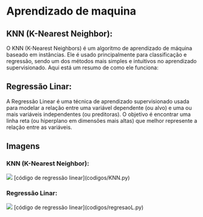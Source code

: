 # Aprendizado de maquina

## KNN (K-Nearest Neighbor):

O KNN (K-Nearest Neighbors) é um algoritmo de aprendizado de máquina baseado em instâncias. Ele é usado principalmente para classificação e regressão, sendo um dos métodos mais simples e intuitivos no aprendizado supervisionado. Aqui está um resumo de como ele funciona:

## Regressão Linar:

A Regressão Linear é uma técnica de aprendizado supervisionado usada para modelar a relação entre uma variável dependente (ou alvo) e uma ou mais variáveis independentes (ou preditoras). O objetivo é encontrar uma linha reta (ou hiperplano em dimensões mais altas) que melhor represente a relação entre as variáveis.


## Imagens

### KNN (K-Nearest Neighbor):

<img src="../image/KNN.png">
[código de regressão linear](codigos/KNN.py)

### Regressão Linar:

<img src="../image/RegressãoLinear.png">
[código de regressão linear](codigos/regresaoL.py)
